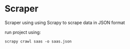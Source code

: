 # Scraper
Scraper using using Scrapy to scrape data in JSON format

run project using:
```
scrapy crawl saas -o saas.json 
```
